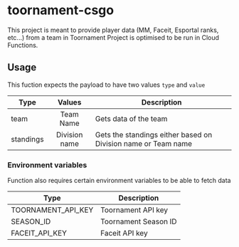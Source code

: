 # toornament-csgo
This project is meant to provide player data (MM, Faceit, Esportal ranks, etc...) from a team in Toornament
Project is optimised to be run in Cloud Functions.
 
## Usage
This fuction expects the payload to have two values `type` and `value`

| Type          | Values        | Description           |
|------         |:---------:    |---------------------- |
|team           | Team Name     | Gets data of the team |
|standings      | Division name | Gets the standings either based on Division name or Team name   |

### Environment variables
Function also requires certain environment variables to be able to fetch data

| Type                      | Description           |
|------                     |---------------------- |
| TOORNAMENT_API_KEY        | Toornament API key    |
| SEASON_ID                 | Toornament Season ID  |
| FACEIT_API_KEY            | Faceit API key        |
